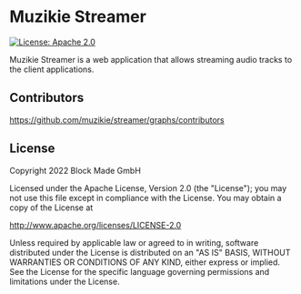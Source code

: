 # Muzikie Streamer

[![License: Apache 2.0](https://img.shields.io/badge/License-Apache%202.0-blue.svg)](http://www.apache.org/licenses/LICENSE-2.0)

Muzikie Streamer is a web application that allows streaming audio tracks to the client applications.



## Contributors

https://github.com/muzikie/streamer/graphs/contributors

## License

Copyright 2022 Block Made GmbH

Licensed under the Apache License, Version 2.0 (the "License");
you may not use this file except in compliance with the License.
You may obtain a copy of the License at

http://www.apache.org/licenses/LICENSE-2.0

Unless required by applicable law or agreed to in writing, software
distributed under the License is distributed on an "AS IS" BASIS,
WITHOUT WARRANTIES OR CONDITIONS OF ANY KIND, either express or implied.
See the License for the specific language governing permissions and
limitations under the License.

[Muzikie site]: https://muzikie.com/
[Block Made GmbH site]: https://block-made.com/
